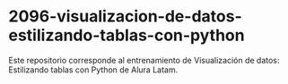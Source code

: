 # 2096-visualizacion-de-datos-estilizando-tablas-con-python
Este repositorio corresponde al entrenamiento de Visualización de datos: Estilizando tablas con Python de Alura Latam.
